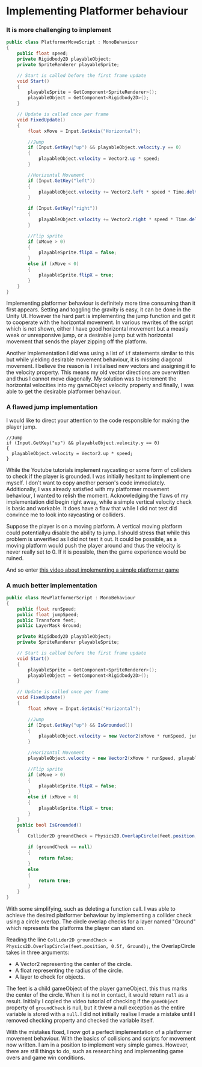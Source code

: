 # Implementing Platformer behaviour
### It is more challenging to implement
```cs
public class PlatformerMoveScript : MonoBehaviour
{
    public float speed;
    private Rigidbody2D playableObject;
    private SpriteRenderer playableSprite;

    // Start is called before the first frame update
    void Start()
    {
        playableSprite = GetComponent<SpriteRenderer>();
        playableObject = GetComponent<Rigidbody2D>();
    }

    // Update is called once per frame
    void FixedUpdate()
    {
        float xMove = Input.GetAxis("Horizontal");

        //Jump
        if (Input.GetKey("up") && playableObject.velocity.y == 0)
        {
            playableObject.velocity = Vector2.up * speed;
        }

        //Horizontal Movement
        if (Input.GetKey("left"))
        {
            playableObject.velocity += Vector2.left * speed * Time.deltaTime;
        }

        if (Input.GetKey("right"))
        {
            playableObject.velocity += Vector2.right * speed * Time.deltaTime;
        }

        //Flip sprite
        if (xMove > 0)
        {
            playableSprite.flipX = false;
        }
        else if (xMove < 0)
        {
            playableSprite.flipX = true;
        }
    }
}
```
Implementing platformer behaviour is definitely more time consuming than it first appears. 
Setting and toggling the gravity is easy, it can be done in the Unity UI. However the hard part is implementing the jump function and get it to cooperate with the horizontal movement.
In various rewrites of the script which is not shown, either I have good horizontal movement but a measly weak or unresponsive jump, or a desirable jump but with horizontal movement that sends the player zipping off the platform.


Another implementation I did was using a list of ``if`` statements similar to this but while yielding desirable movement behaviour, it is missing diagonal movement.
I believe the reason is I initialised new vectors and assigning it to the velocity property. This means my old vector directions are overwritten and thus I cannot move diagonally.
My solution was to increment the horizontal velocities into my gameObject velocity property and finally, I was able to get the desirable platformer behaviour.

### A flawed jump implementation
I would like to direct your attention to the code responsible for making the player jump.
```
//Jump
if (Input.GetKey("up") && playableObject.velocity.y == 0)
{
  playableObject.velocity = Vector2.up * speed;
}
```
While the Youtube tutorials implement raycasting or some form of colliders to check if the player is grounded. I was initially hesitant to implement one myself.
I don't want to copy another person's code immediately. Additionally, I was already satisfied with my platformer movement behaviour, I wanted to relish the moment.
Acknowledging the flaws of my implementation did begin right away, while a simple vertical velocity check is basic and workable. 
It does have a flaw that while I did not test did convince me to look into raycasting or colliders.


Suppose the player is on a moving platform. A vertical moving platform could potentiallyu disable the ability to jump. 
I should stress that while this problem is unverified as I did not test it out. It could be possible, as a moving platform would push the player around and thus the velocity is never really set to 0. If it is possible, then the game experience would be ruined.

And so enter [this video about implementing a simple platformer game](https://www.youtube.com/watch?v=1bHVsxw_o7o)

### A much better implementation
```cs
public class NewPlatformerScript : MonoBehaviour
{
    public float runSpeed;
    public float jumpSpeed;
    public Transform feet;
    public LayerMask Ground;

    private Rigidbody2D playableObject;
    private SpriteRenderer playableSprite;

    // Start is called before the first frame update
    void Start()
    {
        playableSprite = GetComponent<SpriteRenderer>();
        playableObject = GetComponent<Rigidbody2D>();
    }

    // Update is called once per frame
    void FixedUpdate()
    {
        float xMove = Input.GetAxis("Horizontal");

        //Jump
        if (Input.GetKey("up") && IsGrounded())
        {
            playableObject.velocity = new Vector2(xMove * runSpeed, jumpSpeed);
        }

        //Horizontal Movement
        playableObject.velocity = new Vector2(xMove * runSpeed, playableObject.velocity.y);

        //Flip sprite
        if (xMove > 0)
        {
            playableSprite.flipX = false;
        }
        else if (xMove < 0)
        {
            playableSprite.flipX = true;
        }
    }
    public bool IsGrounded()
    {
        Collider2D groundCheck = Physics2D.OverlapCircle(feet.position, 0.5f, Ground);

        if (groundCheck == null)
        {
            return false;
        } 
        else
        {
            return true;
        }
    }
}
```
With some simplifying, such as deleting a function call. I was able to achieve the desired platformer behaviour by implementing a collider check using a circle overlap.
The circle overlap checks for a layer named "Ground" which represents the platforms the player can stand on.

Reading the line ``Collider2D groundCheck = Physics2D.OverlapCircle(feet.position, 0.5f, Ground);``, the OverlapCircle takes in three arguments:
* A Vector2 representing the center of the circle.
* A float representing the radius of the circle.
* A layer to check for objects.

The feet is a child gameObject of the player gameObject, this thus marks the center of the circle. When it is not in contact, it would return ``null`` as a result.
Initially I copied the video tutorial of checking if the ``gameObject`` property of ``groundCheck`` is null, but it threw a null exception as the entire variable is stored with a ``null``.
I did not initially realise I made a mistake until I removed checking property and checked the variable itself.

With the mistakes fixed, I now got a perfect implementation of a platformer movement behaviour. With the basics of collisions and scripts for movement now written. 
I am in a position to implement very simple games. However, there are still things to do, such as researching and implementing game overs and game win conditions.
